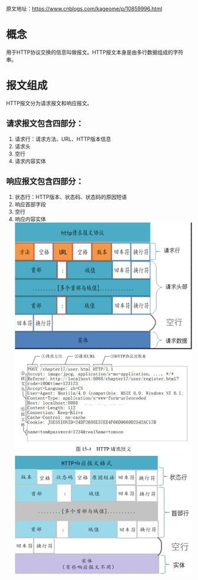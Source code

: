 原文地址：<https://www.cnblogs.com/kageome/p/10859996.html>
# 概念
用于HTTP协议交换的信息叫做报文。HTTP报文本身是由多行数据组成的字符串。
# 报文组成
HTTP报文分为请求报文和响应报文。   
## 请求报文包含四部分：   
1. 请求行：请求方法、URL、HTTP版本信息   
2. 请求头   
3. 空行   
4. 请求内容实体   
## 响应报文包含四部分：   
1. 状态行：HTTP版本、状态码、状态码的原因短语   
2. 响应首部字段   
3. 空行   
4. 响应内容实体   
![请求报文结构](./img/请求报文结构.png)   
![请求报文实例](./img/请求报文实例.png)   
![响应报文结构](./img/响应报文结构.png)

